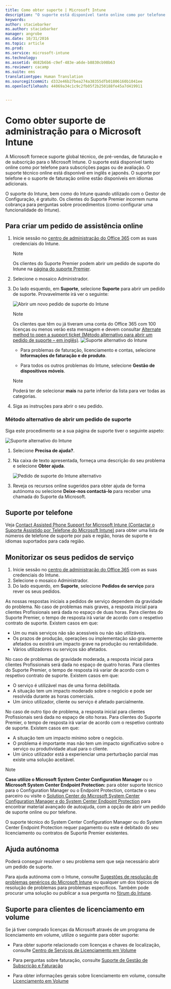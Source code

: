 ```yaml
---
title: Como obter suporte | Microsoft Intune
description: "O suporte está disponível tanto online como por telefone para subscrições pagas ou de avaliação."
keywords: 
author: staciebarker
ms.author: staciebarker
manager: angrobe
ms.date: 10/31/2016
ms.topic: article
ms.prod: 
ms.service: microsoft-intune
ms.technology: 
ms.assetid: 4682b6b6-c9ef-483e-a6de-b8830cb98b63
ms.reviewer: cacamp
ms.suite: ems
translationtype: Human Translation
ms.sourcegitcommit: d332e46b27bea274a38355dfb01806160b1041ee
ms.openlocfilehash: 44069a34c1c9c2fb05f2b250188fe45a7d419911


---
```


# <a name="how-to-get-admin-support-for-microsoft-intune"></a>Como obter suporte de administração para o Microsoft Intune

A Microsoft fornece suporte global técnico, de pré-vendas, de faturação e de subscrição para o Microsoft Intune. O suporte está disponível tanto online como por telefone para subscrições pagas ou de avaliação. O suporte técnico online está disponível em inglês e japonês. O suporte por telefone e o suporte de faturação online estão disponíveis em idiomas adicionais.

O suporte do Intune, bem como do Intune quando utilizado com o Gestor de Configuração, é gratuito. Os clientes do Suporte Premier incorrem numa cobrança para perguntas sobre procedimentos (como configurar uma funcionalidade do Intune).

## <a name="create-an-online-service-request"></a>Para criar um pedido de assistência online

1.  Inicie sessão no [centro de administração do Office 365](https://portal.office.com) com as suas credenciais do Intune. 
    >[!NOTE]
    >
    >Os clientes do Suporte Premier podem abrir um pedido de suporte do Intune na [página do suporte Premier](https://support.microsoft.com/en-us/premier/contacts).

2.  Selecione o mosaico Administrador.
3.  Do lado esquerdo, em **Suporte**, selecione **Suporte** para abrir um pedido de suporte. Provavelmente irá ver o seguinte:

    ![Abrir um novo pedido de suporte do Intune](../media/suport-open-ticket.png)

    >[!NOTE]
    >
    >  Os clientes que têm ou já tiveram uma conta do Office 365 com 100 licenças ou menos verão esta mensagem e devem consultar [Alternate method to open a support ticket (Método alternativo para abrir um pedido de suporte – em inglês)](#alternate-method-to-open-a-support-ticket).
    > ![Suporte alternativo do Intune](../media/alternate-support-ui.png)

    -   Para problemas de faturação, licenciamento e contas, selecione **Informações de faturação e de produto**.

    -   Para todos os outros problemas do Intune, selecione **Gestão de dispositivos móveis**.

    > [!NOTE]
    > Poderá ter de selecionar **mais** na parte inferior da lista para ver todas as categorias.

3.  Siga as instruções para abrir o seu pedido. 

### <a name="alternate-method-to-open-a-support-ticket"></a>Método alternativo de abrir um pedido de suporte

Siga este procedimento se a sua página de suporte tiver o seguinte aspeto:

![Suporte alternativo do Intune](../media/alternate-support-ui.png)


1. Selecione **Precisa de ajuda?**.
2. Na caixa de texto apresentada, forneça uma descrição do seu problema e selecione **Obter ajuda**.

    ![Pedido de suporte do Intune alternativo](../media/support-need-help.png)

3. Reveja os recursos online sugeridos para obter ajuda de forma autónoma ou selecione **Deixe-nos contactá-lo** para receber uma chamada do Suporte da Microsoft.

## <a name="support-by-phone"></a>Suporte por telefone
Veja [Contact Assisted Phone Support for Microsoft Intune (Contactar o Suporte Assistido por Telefone do Microsoft Intune)](contact-assisted-phone-support-for-microsoft-intune.md) para obter uma lista de números de telefone de suporte por país e região, horas de suporte e idiomas suportados para cada região.

## <a name="track-your-service-requests"></a>Monitorizar os seus pedidos de serviço
1.  Inicie sessão no [centro de administração do Office 365](https://portal.office.com) com as suas credenciais do Intune. 
2.  Selecione o mosaico Administrador.
3.  Do lado esquerdo, em **Suporte**, selecione **Pedidos de serviço** para rever os seus pedidos. 

As nossas respostas iniciais a pedidos de serviço dependem da gravidade do problema. No caso de problemas mais graves, a resposta inicial para clientes Profissionais será dada no espaço de duas horas. Para clientes do Suporte Premier, o tempo de resposta irá variar de acordo com o respetivo contrato de suporte. Existem casos em que:

- Um ou mais serviços não são acessíveis ou não são utilizáveis. 
- Os prazos de produção, operações ou implementação são gravemente afetados ou existirá um impacto grave na produção ou rentabilidade. 
- Vários utilizadores ou serviços são afetados.

No caso de problemas de gravidade moderada, a resposta inicial para clientes Profissionais será dada no espaço de quatro horas. Para clientes do Suporte Premier, o tempo de resposta irá variar de acordo com o respetivo contrato de suporte.  Existem casos em que:

- O serviço é utilizável mas de uma forma debilitada. 
- A situação tem um impacto moderado sobre o negócio e pode ser resolvida durante as horas comerciais. 
- Um único utilizador, cliente ou serviço é afetado parcialmente.

No caso de outro tipo de problema, a resposta inicial para clientes Profissionais será dada no espaço de oito horas. Para clientes do Suporte Premier, o tempo de resposta irá variar de acordo com o respetivo contrato de suporte.  Existem casos em que:

- A situação tem um impacto mínimo sobre o negócio. 
- O problema é importante mas não tem um impacto significativo sobre o serviço ou produtividade atual para o cliente. 
- Um único utilizador está a experienciar uma perturbação parcial mas existe uma solução aceitável.

> [!NOTE]
> **Caso utilize o Microsoft System Center Configuration Manager** ou o **Microsoft System Center Endpoint Protection:** para obter suporte técnico para o Configuration Manager ou o Endpoint Protection, contacte o seu parceiro ou visite o [Solution Center do Microsoft System Center Configuration Manager e do System Center Endpoint Protection](http://www.microsoft.com/en-us/server-cloud/products/system-center-2012-r2/resources.aspx) para encontrar material avançado de autoajuda, com a opção de abrir um pedido de suporte online ou por telefone.
>
> O suporte técnico do System Center Configuration Manager ou do System Center Endpoint Protection requer pagamento ou este é debitado do seu licenciamento ou contratos de Suporte Premier existentes.

## <a name="self-help"></a>Ajuda autónoma

Poderá conseguir resolver o seu problema sem que seja necessário abrir um pedido de suporte.

Para ajuda autónoma com o Intune, consulte [Sugestões de resolução de problemas genéricos do Microsoft Intune](general-troubleshooting-tips-for-microsoft-intune.md) ou qualquer um dos tópicos de resolução de problemas para problemas específicos. Também pode procurar uma solução ou publicar a sua pergunta no [fórum do Intune](https://social.technet.microsoft.com/Forums/en-US/home?forum=microsoftintuneprod). 

## <a name="support-for-volume-licensing-customers"></a>Suporte para clientes de licenciamento em volume
Se já tiver comprado licenças da Microsoft através de um programa de licenciamento em volume, utilize o seguinte para obter suporte:

-   Para obter suporte relacionado com licenças e chaves de localização, consulte [Centro de Serviços de Licenciamento em Volume](http://go.microsoft.com/fwlink/p/?LinkID=282016)

-   Para perguntas sobre faturação, consulte [Suporte de Gestão de Subscrição e Faturação](http://support.microsoft.com/oas/default.aspx?prid=15371)

-   Para obter informações gerais sobre licenciamento em volume, consulte [Licenciamento em Volume](http://go.microsoft.com/fwlink/p/?LinkID=282015)



<!--HONumber=Nov16_HO1-->


